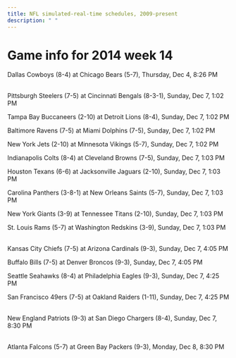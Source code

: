 ```yaml
---
title: NFL simulated-real-time schedules, 2009-present
description: " "
---
```


# Game info for 2014 week 14

Dallas Cowboys (8-4) at Chicago Bears (5-7), Thursday, Dec 4, 8:26 PM

<br/>Pittsburgh Steelers (7-5) at Cincinnati Bengals (8-3-1), Sunday, Dec 7, 1:02 PM

Tampa Bay Buccaneers (2-10) at Detroit Lions (8-4), Sunday, Dec 7, 1:02 PM

Baltimore Ravens (7-5) at Miami Dolphins (7-5), Sunday, Dec 7, 1:02 PM

New York Jets (2-10) at Minnesota Vikings (5-7), Sunday, Dec 7, 1:02 PM

Indianapolis Colts (8-4) at Cleveland Browns (7-5), Sunday, Dec 7, 1:03 PM

Houston Texans (6-6) at Jacksonville Jaguars (2-10), Sunday, Dec 7, 1:03 PM

Carolina Panthers (3-8-1) at New Orleans Saints (5-7), Sunday, Dec 7, 1:03 PM

New York Giants (3-9) at Tennessee Titans (2-10), Sunday, Dec 7, 1:03 PM

St. Louis Rams (5-7) at Washington Redskins (3-9), Sunday, Dec 7, 1:03 PM

<br/>Kansas City Chiefs (7-5) at Arizona Cardinals (9-3), Sunday, Dec 7, 4:05 PM

Buffalo Bills (7-5) at Denver Broncos (9-3), Sunday, Dec 7, 4:05 PM

Seattle Seahawks (8-4) at Philadelphia Eagles (9-3), Sunday, Dec 7, 4:25 PM

San Francisco 49ers (7-5) at Oakland Raiders (1-11), Sunday, Dec 7, 4:25 PM

<br/>New England Patriots (9-3) at San Diego Chargers (8-4), Sunday, Dec 7, 8:30 PM

<br/>Atlanta Falcons (5-7) at Green Bay Packers (9-3), Monday, Dec 8, 8:30 PM

